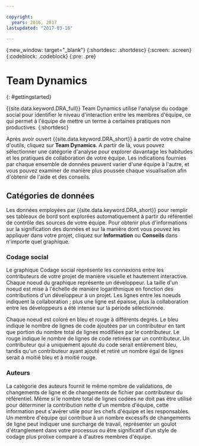 ```yaml
---

copyright:
  years: 2016, 2017
lastupdated: "2017-03-16"

---
```


{:new_window: target="_blank"}
{:shortdesc: .shortdesc}
{:screen: .screen}
{:codeblock: .codeblock}
{:pre: .pre}

# Team Dynamics
{: #gettingstarted}

{{site.data.keyword.DRA_full}} Team Dynamics utilise l'analyse du codage social pour identifier le niveau d'interaction entre les membres d'équipe, ce qui permet à l'équipe de mettre un terme à certaines pratiques non productives. 
{:shortdesc}

Après avoir ouvert {{site.data.keyword.DRA_short}} à partir de votre chaîne d'outils, cliquez sur **Team Dynamics**. A partir de là, vous pouvez sélectionner une catégorie d'analyse pour explorer davantage les habitudes et les pratiques de collaboration de votre équipe. Les indications fournies par chaque ensemble de données peuvent varier d'une équipe à l'autre, et vous pouvez examiner de manière plus poussée chaque visualisation afin d'obtenir de l'aide et des conseils.  

## Catégories de données

Les données employées par {{site.data.keyword.DRA_short}} pour remplir ses tableaux de bord sont explorées automatiquement à partir du référentiel de contrôle des sources de votre équipe. Pour obtenir plus d'informations sur la signification des données et sur la manière dont vous pouvez les appliquer dans votre projet, cliquez sur **Information** ou **Conseils** dans n'importe quel graphique.

### Codage social

Le graphique Codage social représente les connexions entre les contributeurs de votre projet de manière visuelle et hautement interactive. Chaque noeud du graphique représente un développeur. La taille d'un noeud est mise à l'échelle de manière logarithmique en fonction des contributions d'un développeur à un projet. Les lignes entre les noeuds indiquent la collaboration ; plus une ligne est épaisse, plus la collaboration entre les développeurs a été intense sur la période sélectionnée. 

Chaque noeud est coloré en bleu et rouge à différents degrés. Le bleu indique le nombre de lignes de code ajoutées par un contributeur en tant que portion du nombre total de lignes modifiées par le contributeur. Le rouge indique le nombre de lignes de code retirées par un contributeur. Un contributeur qui a uniquement ajouté du code serait entièrement bleu, tandis qu'un contributeur ayant ajouté et retiré un nombre égal de lignes serait à moitié bleu et à moitié rouge. 

### Auteurs

La catégorie des auteurs fournit le même nombre de validations, de changements de ligne et de changements de fichier par contributeur du référentiel. Même si le nombre total de lignes codées ne doit pas être utilisé pour déterminer la contribution nette d'un membre d'équipe, cette information peut s'avérer utile pour les chefs d'équipe et les responsables. Un membre d'équipe qui contribue à un nombre excessifs de changements de ligne peut indiquer une surcharge de travail, représenter un goulot d'étranglement dans votre processus ou être significatif d'un style de codage plus prolixe comparé à d'autres membres d'équipe. 
